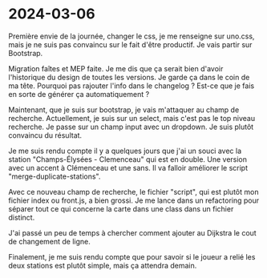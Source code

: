 # 2024-03-06

Première envie de la journée, changer le css, je me renseigne sur uno.css,
mais je ne suis pas convaincu sur le fait d'être productif.
Je vais partir sur Bootstrap.

Migration faîtes et MEP faite. Je me dis que ça serait bien d'avoir l'historique du design de toutes les versions.
Je garde ça dans le coin de ma tête.
Pourquoi pas rajouter l'info dans le changelog ?
Est-ce que je fais en sorte de générer ça automatiquement ?

Maintenant, que je suis sur bootstrap, je vais m'attaquer au champ de recherche.
Actuellement, je suis sur un select, mais c'est pas le top niveau recherche.
Je passe sur un champ input avec un dropdown. Je suis plutôt convaincu du résultat.

Je me suis rendu compte il y a quelques jours que j'ai un souci avec la station "Champs-Élysées - Clemenceau" qui est en double.
Une version avec un accent à Clémenceau et une sans. Il va falloir améliorer le script "merge-duplicate-stations".

Avec ce nouveau champ de recherche, le fichier "script", qui est plutôt mon fichier index ou front.js, a bien grossi.
Je me lance dans un refactoring pour séparer tout ce qui concerne la carte dans une class dans un fichier distinct.

J'ai passé un peu de temps à chercher comment ajouter au Dijkstra le cout de changement de ligne.

Finalement, je me suis rendu compte que pour savoir si le joueur a relié les deux stations est plutôt simple, mais ça attendra demain.
